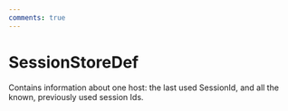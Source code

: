 ```yaml
---
comments: true
---
```

# SessionStoreDef

Contains information about one host: the last used SessionId, and all the known, previously used session Ids. 

